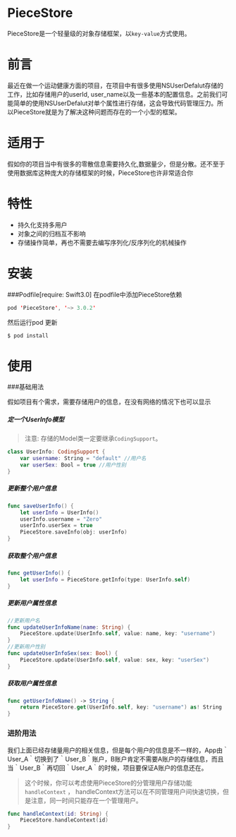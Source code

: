 # PieceStore

PieceStore是一个轻量级的对象存储框架，以`key-value`方式使用。


# 前言

最近在做一个运动健康方面的项目，在项目中有很多使用NSUserDefalut存储的工作，比如存储用户的userId, user_name以及一些基本的配置信息。之前我们可能简单的使用NSUserDefalut对单个属性进行存储，这会导致代码管理压力。所以PieceStore就是为了解决这种问题而存在的一个小型的框架。

# 适用于

假如你的项目当中有很多的零散信息需要持久化,数据量少，但是分散。还不至于使用数据库这种庞大的存储框架的时候，PieceStore也许非常适合你

# 特性

- 持久化支持多用户
- 对象之间的归档互不影响
- 存储操作简单，再也不需要去编写序列化/反序列化的机械操作

# 安装

###Podfile[require: Swift3.0]
在podfile中添加PieceStore依赖
```swift
pod 'PieceStore', '~> 3.0.2'
```
然后运行pod 更新
```swift
$ pod install
```

# 使用

###基础用法

 假如项目有个需求，需要存储用户的信息，在没有网络的情况下也可以显示
 
##### 定一个UserInfo模型

 > 注意: 存储的Model类一定要继承`CodingSupport`。   

```swift
class UserInfo: CodingSupport {
    var username: String = "default" //用户名
    var userSex: Bool = true //用户性别
}
```

##### 更新整个用户信息

```swift
func saveUserInfo() {
    let userInfo = UserInfo()
    userInfo.username = "Zero"
    userInfo.userSex = true
    PieceStore.saveInfo(obj: userInfo)
}
```

##### 获取整个用户信息

```swift
func getUserInfo() {
    let userInfo = PieceStore.getInfo(type: UserInfo.self)
}
```

##### 更新用户属性信息

```swift 
//更新用户名
func updateUserInfoName(name: String) {
    PieceStore.update(UserInfo.self, value: name, key: "username")
}
//更新用户性别
func updateUserInfoSex(sex: Bool) {
    PieceStore.update(UserInfo.self, value: sex, key: "userSex")
}
```

##### 获取用户属性信息

```swift 
func getUserInfoName() -> String {
    return PieceStore.get(UserInfo.self, key: "username") as! String
}
```

### 进阶用法

我们上面已经存储量用户的相关信息，但是每个用户的信息是不一样的，App由｀User_A｀切换到了｀User_B｀账户，B账户肯定不需要A账户的存储信息，而且当｀User_B｀再切回｀User_A｀的时候，项目要保证A账户的信息还在。
> 这个时候，你可以考虑使用PieceStore的分管理用户存储功能 `handleContext` ， handleContext方法可以在不同管理用户间快速切换，但是注意，同一时间只能存在一个管理用户。
```swift 
func handleContext(id: String) {
    PieceStore.handleContext(id)
}
```
